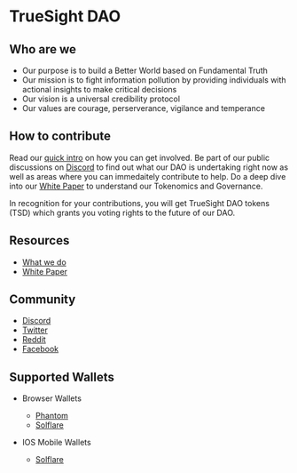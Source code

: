 # TrueSight DAO

## Who are we
- Our purpose is to build a Better World based on Fundamental Truth
- Our mission is to fight information pollution by providing individuals with actional insights to make critical decisions
- Our vision is a universal credibility protocol 
- Our values are courage, perserverance, vigilance and temperance

## How to contribute
Read our [quick intro](https://github.com/TrueSightDAO/TrueSightDAO/blob/main/assets/2022%20True%20Sight%20DAO%20-%20concept%20presentation.pdf) on how you can get involved. Be part of our public discussions on [Discord](https://discord.gg/gEfypKdCEW) to find out what our DAO is undertaking right now as well as areas where you can immedaitely contribute to help. Do a deep dive into our [White Paper](https://docs.google.com/document/d/1H_LAioUeYvbSuuCuiPCd87t4VLx_PkqXBn3ggIn8Fxs/edit#) to understand our Tokenomics and Governance.

In recognition for your contributions, you will get TrueSight DAO tokens (TSD) which grants you voting rights to the future of our DAO.

## Resources
- [What we do](https://github.com/TrueSightDAO/TrueSightDAO/blob/main/assets/2022%20True%20Sight%20DAO%20-%20concept%20presentation.pdf)
- [White Paper](https://docs.google.com/document/d/1H_LAioUeYvbSuuCuiPCd87t4VLx_PkqXBn3ggIn8Fxs/edit#)

## Community
- [Discord](https://discord.gg/gEfypKdCEW)
- [Twitter](https://twitter.com/TrueSightDAO)
- [Reddit](https://www.reddit.com/r/truesightme/)
- [Facebook](https://www.facebook.com/TrueSightMe)

## Supported Wallets
- Browser Wallets
  - [Phantom](https://phantom.app/)
  - [Solflare](https://solflare.com/)

- IOS Mobile Wallets
  - [Solflare](https://solflare.com/)

<!--
**TrueSightDAO/TrueSightDAO** is a ✨ _special_ ✨ repository because its `README.md` (this file) appears on your GitHub profile.

Here are some ideas to get you started:

- 🔭 I’m currently working on ...
- 🌱 I’m currently learning ...
- 👯 I’m looking to collaborate on ...
- 🤔 I’m looking for help with ...
- 💬 Ask me about ...
- 📫 How to reach me: ...
- 😄 Pronouns: ...
- ⚡ Fun fact: ...
-->

